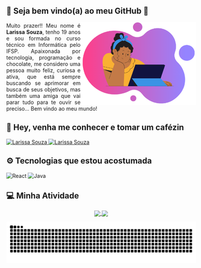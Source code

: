 ## 🤍 Seja bem vindo(a) ao meu GitHub 🤍
<img align="right" src="https://raw.githubusercontent.com/eu-larissasouza/eu-larissasouza/main/Vetor%20Working%20Woman%20Programmer.png" height =" 220 " alt="Vetor Working Woman Programmer">
<p align="justify"> Muito prazer!! Meu nome é <strong>Larissa Souza</strong>, tenho 19 anos e sou formada no curso técnico em Informática pelo IFSP. Apaixonada por tecnologia, programação e chocolate, me considero uma pessoa muito feliz, curiosa e ativa, que está sempre buscando se aprimorar em busca de seus objetivos, mas também uma amiga que vai parar tudo para te ouvir se preciso... Bem vindo ao meu mundo! </p>

## 📱 Hey, venha me conhecer e tomar um cafézin
<div> 
  <a href="https://www.linkedin.com/in/larissa-a-souza/" target="_blank"><img src="https://img.shields.io/badge/-LinkedIn-%230077B5?style=for-the-badge&logo=linkedin&logoColor=white" alt =" Larissa Souza " target="_blank">
  </a> 
  <a href="https://instagram.com/_larissa.a.souza" target="_blank"><img src="https://img.shields.io/badge/-Instagram-DD2A7B?style=for-the-badge&logo=instagram&logoColor=white" alt =" Larissa Souza " target="_blank">
  </a>
</div>

## ⚙️ Tecnologias que estou acostumada
<div style="display: inline_block">
  <img align="center" alt="React" src="https://img.shields.io/badge/React-20232A?style=for-the-badge&logo=react&logoColor=61DAFB">
  <img align="center" alt="Java" src="https://img.shields.io/badge/Java-ED8B00?style=for-the-badge&logo=java&logoColor=white">
</div>

## 💻 Minha Atividade
<p align = "center">
    <a href="https://github.com/eu-larissasouza">
        <img src="https://github-readme-stats.vercel.app/api?username=eu-larissasouza&show_icons=true&theme=radical " align="center"/>
    </a>
    <a href="https://github.com/eu-larissasouza">
        <img src="https://github-readme-stats.anuraghazra1.vercel.app/api/top-langs/?username=eu-larissasouza&theme=radical" align="center"/>
    </a>
</p>

![Snake animation](https://github.com/eu-larissasouza/eu-larissasouza/blob/output/github-contribution-grid-snake.svg)
